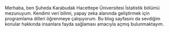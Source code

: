 Merhaba, ben Şuheda Karabudak Hacettepe Üniversitesi İstatistik bölümü mezunuyum.
Kendimi veri bilimi, yapay zeka alanında geliştirmek için programlama dilleri öğrenmeye çalışıyorum. Bu blog sayfasını da sevdiğim konular hakkında insanlara fayda sağlaması amacıyla açmış bulunmaktayım.


